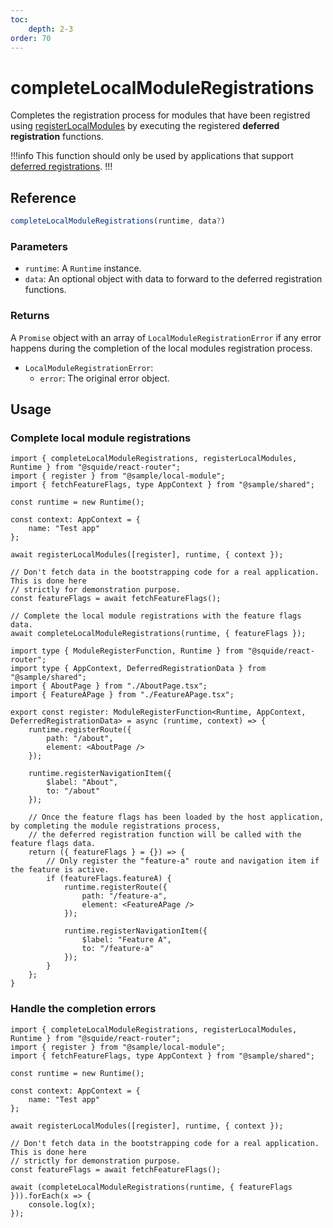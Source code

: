 ```yaml
---
toc:
    depth: 2-3
order: 70
---
```


# completeLocalModuleRegistrations

Completes the registration process for modules that have been registred using [registerLocalModules](./registerLocalModules.md) by executing the registered **deferred registration** functions.

!!!info
This function should only be used by applications that support [deferred registrations](./registerLocalModules.md#defer-the-registration-of-routes-or-navigation-items).
!!!

## Reference

```ts
completeLocalModuleRegistrations(runtime, data?)
```

### Parameters

- `runtime`: A `Runtime` instance.
- `data`: An optional object with data to forward to the deferred registration functions.

### Returns

A `Promise` object with an array of `LocalModuleRegistrationError` if any error happens during the completion of the local modules registration process.

- `LocalModuleRegistrationError`:
    - `error`: The original error object.
    
## Usage

### Complete local module registrations

```tsx !#15,18 host/src/bootstrap.tsx
import { completeLocalModuleRegistrations, registerLocalModules, Runtime } from "@squide/react-router";
import { register } from "@sample/local-module";
import { fetchFeatureFlags, type AppContext } from "@sample/shared";

const runtime = new Runtime();

const context: AppContext = {
    name: "Test app"
};

await registerLocalModules([register], runtime, { context });

// Don't fetch data in the bootstrapping code for a real application. This is done here
// strictly for demonstration purpose.
const featureFlags = await fetchFeatureFlags();

// Complete the local module registrations with the feature flags data.
await completeLocalModuleRegistrations(runtime, { featureFlags });
```

```tsx !#19-32 local-module/src/register.tsx
import type { ModuleRegisterFunction, Runtime } from "@squide/react-router";
import type { AppContext, DeferredRegistrationData } from "@sample/shared";
import { AboutPage } from "./AboutPage.tsx";
import { FeatureAPage } from "./FeatureAPage.tsx";

export const register: ModuleRegisterFunction<Runtime, AppContext, DeferredRegistrationData> = async (runtime, context) => {
    runtime.registerRoute({
        path: "/about",
        element: <AboutPage />
    });

    runtime.registerNavigationItem({
        $label: "About",
        to: "/about"
    });

    // Once the feature flags has been loaded by the host application, by completing the module registrations process,
    // the deferred registration function will be called with the feature flags data.
    return ({ featureFlags } = {}) => {
        // Only register the "feature-a" route and navigation item if the feature is active.
        if (featureFlags.featureA) {
            runtime.registerRoute({
                path: "/feature-a",
                element: <FeatureAPage />
            });

            runtime.registerNavigationItem({
                $label: "Feature A",
                to: "/feature-a"
            });
        }
    };
}
```

### Handle the completion errors

```tsx !#17-19 host/src/bootstrap.tsx
import { completeLocalModuleRegistrations, registerLocalModules, Runtime } from "@squide/react-router";
import { register } from "@sample/local-module";
import { fetchFeatureFlags, type AppContext } from "@sample/shared";

const runtime = new Runtime();

const context: AppContext = {
    name: "Test app"
};

await registerLocalModules([register], runtime, { context });

// Don't fetch data in the bootstrapping code for a real application. This is done here
// strictly for demonstration purpose.
const featureFlags = await fetchFeatureFlags();

await (completeLocalModuleRegistrations(runtime, { featureFlags })).forEach(x => {
    console.log(x);
});
```
